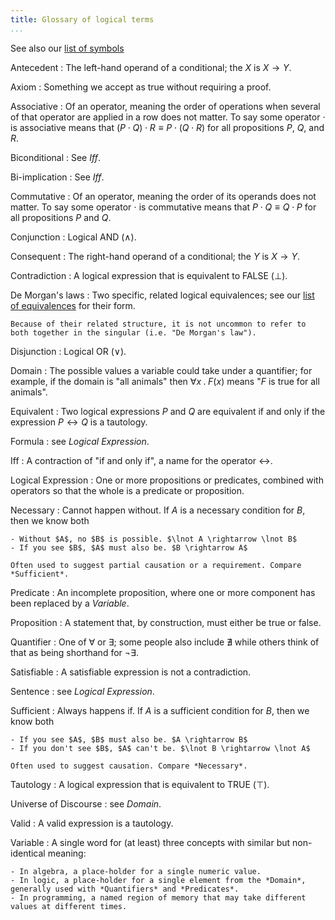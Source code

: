 ```yaml
---
title: Glossary of logical terms
...
```


See also our [list of symbols](symbols.html)

Antecedent
:   The left-hand operand of a conditional; the $X$ is $X \rightarrow Y$.

Axiom
:   Something we accept as true without requiring a proof.

Associative
:   Of an operator, meaning the order of operations when several of that operator are applied in a row does not matter.
    To say some operator $\cdot$ is associative means that $(P \cdot Q) \cdot R \equiv P \cdot (Q \cdot R)$ for all propositions $P$, $Q$, and $R$.

Biconditional
:   See *Iff*.

Bi-implication
:   See *Iff*.

Commutative
:   Of an operator, meaning the order of its operands does not matter.
    To say some operator $\cdot$ is commutative means that $P \cdot Q \equiv Q \cdot P$ for all propositions $P$ and $Q$.

Conjunction
:   Logical AND ($\land$).

Consequent
:   The right-hand operand of a conditional; the $Y$ is $X \rightarrow Y$.

Contradiction
:   A logical expression that is equivalent to FALSE ($\bot$).

De Morgan's laws
:   Two specific, related logical equivalences; see our [list of equivalences](axioms.html#equivalences) for their form.
    
    Because of their related structure, it is not uncommon to refer to both together in the singular (i.e. "De Morgan's law").

Disjunction
:   Logical OR ($\lor$).

Domain
:   The possible values a variable could take under a quantifier; for example, if the domain is "all animals" then $\forall x \;.\; F(x)$ means "$F$ is true for all animals".

Equivalent
:   Two logical expressions $P$ and $Q$ are equivalent if and only if the expression $P \leftrightarrow Q$ is a tautology.

Formula
:   see *Logical Expression*.

Iff
:   A contraction of "if and only if", a name for the operator $\leftrightarrow$.

Logical Expression
:   One or more propositions or predicates, combined with operators so that the whole is a predicate or proposition.

Necessary
:   Cannot happen without. If $A$ is a necessary condition for $B$, then we know both

    - Without $A$, no $B$ is possible. $\lnot A \rightarrow \lnot B$
    - If you see $B$, $A$ must also be. $B \rightarrow A$
    
    Often used to suggest partial causation or a requirement. Compare *Sufficient*.

Predicate
:   An incomplete proposition, where one or more component has been replaced by a *Variable*.

Proposition
:   A statement that, by construction, must either be true or false.

Quantifier
:   One of $\forall$ or $\exists$; some people also include $\nexists$ while others think of that as being shorthand for $\lnot \exists$.

Satisfiable
:   A satisfiable expression is not a contradiction.

Sentence
:   see *Logical Expression*.

Sufficient
:   Always happens if. If $A$ is a sufficient condition for $B$, then we know both

    - If you see $A$, $B$ must also be. $A \rightarrow B$
    - If you don't see $B$, $A$ can't be. $\lnot B \rightarrow \lnot A$

    Often used to suggest causation. Compare *Necessary*.

Tautology
:   A logical expression that is equivalent to TRUE ($\top$).

Universe of Discourse
:   see *Domain*.

Valid
:   A valid expression is a tautology.

Variable
:   A single word for (at least) three concepts with similar but non-identical meaning:
    
    - In algebra, a place-holder for a single numeric value.
    - In logic, a place-holder for a single element from the *Domain*, generally used with *Quantifiers* and *Predicates*.
    - In programming, a named region of memory that may take different values at different times.
    
